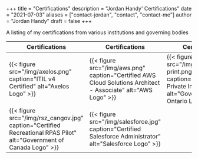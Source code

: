 +++
title = "Certifications"
description = "Jordan Handy' Certifications"
date = "2021-07-03"
aliases = ["contact-jordan", "contact", "contact-me"]
author = "Jordan Handy"
draft = false
+++

A listing of my certifications from various institutions and governing bodies

|Certifications|Certifications|Certifications|
|--------------|--------------|--------------|
|{{< figure src="/img/axelos.png" caption="ITIL v4 Certified" alt="Axelos Logo" >}}|{{< figure src="/img/aws.png" caption="Certified AWS Cloud Solutions Architect - Associate" alt="AWS Logo" >}}|{{< figure src="/img/rsz_ontario2x-print.png" caption="Licensed Private Investigator" alt="Governmnet of Ontario Logo" >}}|
|{{< figure src="/img/rsz_cangov.jpg" caption="Certified Recreational RPAS Pilot" alt="Government of Canada Logo" >}}|{{< figure src="/img/salesforce.jpg" caption="Certified Salesforce Administrator" alt="Salesforce Logo" >}}|
